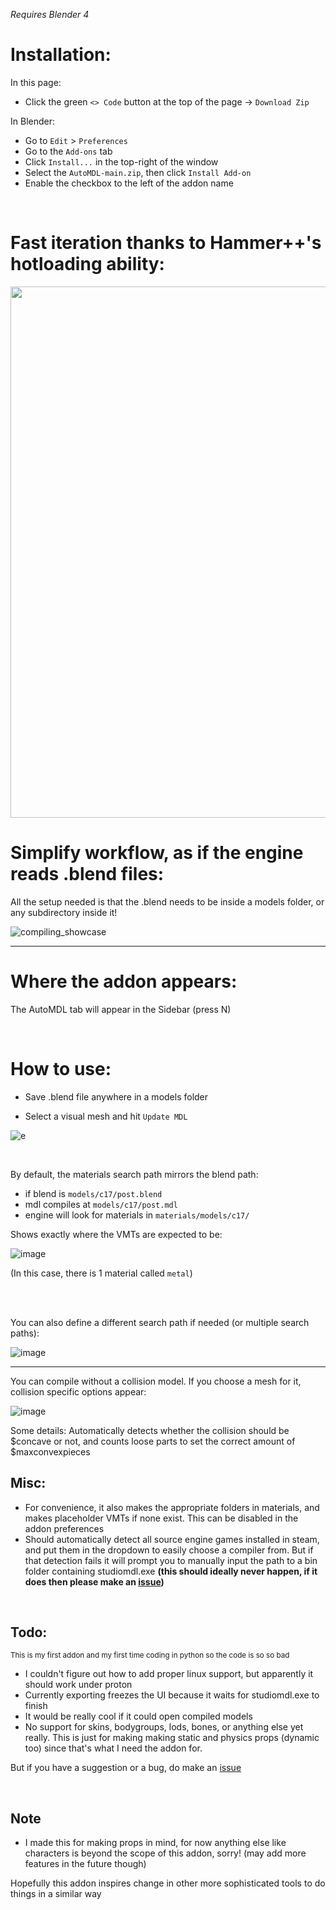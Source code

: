 
*Requires Blender 4*

# Installation:
In this page:
- Click the green `<> Code` button at the top of the page -> `Download Zip`

In Blender:
- Go to `Edit` > `Preferences`
- Go to the `Add-ons` tab
- Click `Install...` in the top-right of the window
- Select the `AutoMDL-main.zip`, then click `Install Add-on`
- Enable the checkbox to the left of the addon name

<br />    

# Fast iteration thanks to Hammer++'s hotloading ability:

<img src="https://i.imgur.com/hqrkle7.gif" width="850"/>

<br />

# Simplify workflow, as if the engine reads .blend files:

All the setup needed is that the .blend needs to be inside a models folder, or any subdirectory inside it!

![compiling_showcase](https://github.com/NvC-DmN-CH/AutoMDL/assets/56874047/08823113-c867-47f7-a8df-f83e307508d4)

---

# Where the addon appears:
The AutoMDL tab will appear in the Sidebar (press N)


<br />

# How to use:

- Save .blend file anywhere in a models folder

- Select a visual mesh and hit `Update MDL`


![e](https://github.com/NvC-DmN-CH/AutoMDL/assets/56874047/a3b37051-b459-4b11-a4c1-29990f4305c9)

<br />

By default, the materials search path mirrors the blend path:

- if blend is `models/c17/post.blend`
- mdl compiles at `models/c17/post.mdl`
- engine will look for materials in `materials/models/c17/`

Shows exactly where the VMTs are expected to be:

![image](https://github.com/NvC-DmN-CH/AutoMDL/assets/56874047/a7fc3ac1-bd89-43dd-b2e6-a8ac54b2c22c)

(In this case, there is 1 material called `metal`)

<br />

<br />

You can also define a different search path if needed (or multiple search paths):

![image](https://github.com/NvC-DmN-CH/AutoMDL/assets/56874047/426fa106-a894-4d1e-90b6-0ec98f02fc13)


---

You can compile without a collision model. If you choose a mesh for it, collision specific options appear:

![image](https://github.com/NvC-DmN-CH/AutoMDL/assets/56874047/0d9ca857-4a03-446e-b09d-b472b6660947)


Some details: Automatically detects whether the collision should be $concave or not, and counts loose parts to set the correct amount of $maxconvexpieces


## Misc:
- For convenience, it also makes the appropriate folders in materials, and makes placeholder VMTs if none exist. This can be disabled in the addon preferences
- Should automatically detect all source engine games installed in steam, and put them in the dropdown to easily choose a compiler from. But if that detection fails it will prompt you to manually input the path to a bin folder containing studiomdl.exe **(this should ideally never happen, if it does then please make an [issue](https://github.com/NvC-DmN-CH/AutoMDL/issues))**

<br />

## Todo:
<sub>This is my first addon and my first time coding in python so the code is so so bad</sup>

- I couldn't figure out how to add proper linux support, but apparently it should work under proton
- Currently exporting freezes the UI because it waits for studiomdl.exe to finish
- It would be really cool if it could open compiled models
- No support for skins, bodygroups, lods, bones, or anything else yet really. This is just for making making static and physics props (dynamic too) since that's what I need the addon for.

But if you have a suggestion or a bug, do make an [issue](https://github.com/NvC-DmN-CH/AutoMDL/issues)

<br />

## Note
- I made this for making props in mind, for now anything else like characters is beyond the scope of this addon, sorry! (may add more features in the future though)

Hopefully this addon inspires change in other more sophisticated tools to do things in a similar way
